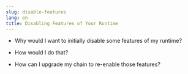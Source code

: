 ```yaml
---
slug: disable-features
lang: en
title: Disabling Features of Your Runtime
---
```


* Why would I want to initially disable some features of my runtime?

* How would I do that?

* How can I upgrade my chain to re-enable those features?
